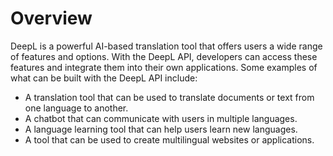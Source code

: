 # Overview

DeepL is a powerful AI-based translation tool that offers users a wide range of
features and options. With the DeepL API, developers can access these features
and integrate them into their own applications. Some examples of what can be
built with the DeepL API include:

- A translation tool that can be used to translate documents or text from one
  language to another.
- A chatbot that can communicate with users in multiple languages.
- A language learning tool that can help users learn new languages.
- A tool that can be used to create multilingual websites or applications.
